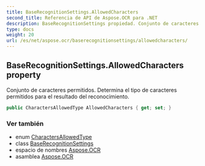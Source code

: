 ```yaml
---
title: BaseRecognitionSettings.AllowedCharacters
second_title: Referencia de API de Aspose.OCR para .NET
description: BaseRecognitionSettings propiedad. Conjunto de caracteres permitidos. Determina el tipo de caracteres permitidos para el resultado del reconocimiento.
type: docs
weight: 20
url: /es/net/aspose.ocr/baserecognitionsettings/allowedcharacters/
---
```

## BaseRecognitionSettings.AllowedCharacters property

Conjunto de caracteres permitidos. Determina el tipo de caracteres permitidos para el resultado del reconocimiento.

```csharp
public CharactersAllowedType AllowedCharacters { get; set; }
```

### Ver también

* enum [CharactersAllowedType](../../charactersallowedtype/)
* class [BaseRecognitionSettings](../)
* espacio de nombres [Aspose.OCR](../../baserecognitionsettings/)
* asamblea [Aspose.OCR](../../../)


